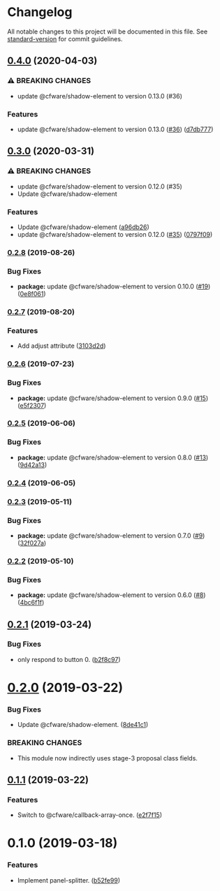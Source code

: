 # Changelog

All notable changes to this project will be documented in this file. See [standard-version](https://github.com/conventional-changelog/standard-version) for commit guidelines.

## [0.4.0](https://github.com/cfware/panel-splitter/compare/v0.3.0...v0.4.0) (2020-04-03)


### ⚠ BREAKING CHANGES

* update @cfware/shadow-element to version 0.13.0 (#36)

### Features

* update @cfware/shadow-element to version 0.13.0 ([#36](https://github.com/cfware/panel-splitter/issues/36)) ([d7db777](https://github.com/cfware/panel-splitter/commit/d7db7772265a74a6cc44f9ed1e742e3fea79ec0e))

## [0.3.0](https://github.com/cfware/panel-splitter/compare/v0.2.8...v0.3.0) (2020-03-31)


### ⚠ BREAKING CHANGES

* update @cfware/shadow-element to version 0.12.0 (#35)
* Update @cfware/shadow-element

### Features

* Update @cfware/shadow-element ([a96db26](https://github.com/cfware/panel-splitter/commit/a96db26369cfdd1755fe8fb53810e9d01a808502))
* update @cfware/shadow-element to version 0.12.0 ([#35](https://github.com/cfware/panel-splitter/issues/35)) ([0797f09](https://github.com/cfware/panel-splitter/commit/0797f09b0fa3ee3cbbeabd3fb6db2d2abe980108))

### [0.2.8](https://github.com/cfware/panel-splitter/compare/v0.2.7...v0.2.8) (2019-08-26)


### Bug Fixes

* **package:** update @cfware/shadow-element to version 0.10.0 ([#19](https://github.com/cfware/panel-splitter/issues/19)) ([0e8f061](https://github.com/cfware/panel-splitter/commit/0e8f061))

### [0.2.7](https://github.com/cfware/panel-splitter/compare/v0.2.6...v0.2.7) (2019-08-20)


### Features

* Add adjust attribute ([3103d2d](https://github.com/cfware/panel-splitter/commit/3103d2d))

### [0.2.6](https://github.com/cfware/panel-splitter/compare/v0.2.5...v0.2.6) (2019-07-23)


### Bug Fixes

* **package:** update @cfware/shadow-element to version 0.9.0 ([#15](https://github.com/cfware/panel-splitter/issues/15)) ([e5f2307](https://github.com/cfware/panel-splitter/commit/e5f2307))

### [0.2.5](https://github.com/cfware/panel-splitter/compare/v0.2.4...v0.2.5) (2019-06-06)


### Bug Fixes

* **package:** update @cfware/shadow-element to version 0.8.0 ([#13](https://github.com/cfware/panel-splitter/issues/13)) ([9d42a13](https://github.com/cfware/panel-splitter/commit/9d42a13))



### [0.2.4](https://github.com/cfware/panel-splitter/compare/v0.2.3...v0.2.4) (2019-06-05)



### [0.2.3](https://github.com/cfware/panel-splitter/compare/v0.2.2...v0.2.3) (2019-05-11)


### Bug Fixes

* **package:** update @cfware/shadow-element to version 0.7.0 ([#9](https://github.com/cfware/panel-splitter/issues/9)) ([32f027a](https://github.com/cfware/panel-splitter/commit/32f027a))



### [0.2.2](https://github.com/cfware/panel-splitter/compare/v0.2.1...v0.2.2) (2019-05-10)


### Bug Fixes

* **package:** update @cfware/shadow-element to version 0.6.0 ([#8](https://github.com/cfware/panel-splitter/issues/8)) ([4bc6f1f](https://github.com/cfware/panel-splitter/commit/4bc6f1f))



## [0.2.1](https://github.com/cfware/panel-splitter/compare/v0.2.0...v0.2.1) (2019-03-24)


### Bug Fixes

* only respond to button 0. ([b2f8c97](https://github.com/cfware/panel-splitter/commit/b2f8c97))



# [0.2.0](https://github.com/cfware/panel-splitter/compare/v0.1.1...v0.2.0) (2019-03-22)


### Bug Fixes

* Update @cfware/shadow-element. ([8de41c1](https://github.com/cfware/panel-splitter/commit/8de41c1))


### BREAKING CHANGES

* This module now indirectly uses stage-3 proposal class
fields.



## [0.1.1](https://github.com/cfware/panel-splitter/compare/v0.1.0...v0.1.1) (2019-03-22)


### Features

* Switch to @cfware/callback-array-once. ([e2f7f15](https://github.com/cfware/panel-splitter/commit/e2f7f15))



# 0.1.0 (2019-03-18)


### Features

* Implement panel-splitter. ([b52fe99](https://github.com/cfware/panel-splitter/commit/b52fe99))
